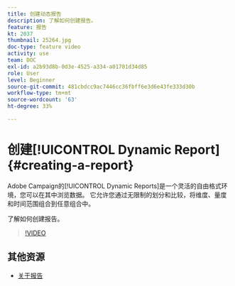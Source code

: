 ```yaml
---
title: 创建动态报告
description: 了解如何创建报告。
feature: 报告
kt: 2037
thumbnail: 25264.jpg
doc-type: feature video
activity: use
team: DOC
exl-id: a2b93d8b-0d3e-4525-a334-a01701d34d85
role: User
level: Beginner
source-git-commit: 481cbdcc9ac7446cc36fbff6e3d6e43fe333d30b
workflow-type: tm+mt
source-wordcount: '63'
ht-degree: 33%

---
```


# 创建[!UICONTROL Dynamic Report]{#creating-a-report}

Adobe Campaign的[!UICONTROL Dynamic Reports]是一个灵活的自由格式环境，您可以在其中浏览数据。 它允许您通过无限制的划分和比较，将维度、量度和时间范围组合到任意组合中。

了解如何创建报告。

>[!VIDEO](https://video.tv.adobe.com/v/25264/?quality=12)

## 其他资源

* [关于报告](https://experienceleague.adobe.com/docs/campaign-standard/using/reporting/about-reporting/about-dynamic-reports.html?lang=en)
